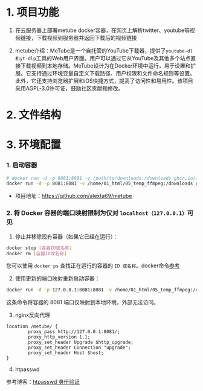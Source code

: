 # 1. 项目功能

1. 在云服务器上部署metube docker容器，在网页上解析twitter、youtube等视频链接，下载视频到服务器并返回下载后的视频链接

2. metube介绍：MeTube是一个自托管的YouTube下载器，提供了`youtube-dl和yt-dlp`工具的Web用户界面。用户可以通过它从YouTube及其他多个站点直接下载视频到本地存储。MeTube设计为在Docker环境中运行，易于设置和扩展。它支持通过环境变量自定义下载路径、用户权限和文件命名规则等设置。此外，它还支持浏览器扩展和iOS快捷方式，提高了访问性和易用性。该项目采用AGPL-3.0许可证，鼓励社区贡献和修改。


# 2. 文件结构




# 3. 环境配置

### 1. 启动容器

```bash
# docker run -d -p 8081:8081 -v /path/to/downloads:/downloads ghcr.io/alexta69/metube
docker run -d -p 8081:8081 -v /home/01_html/05_temp_ffmpeg:/downloads ghcr.io/alexta69/metube
```

- 项目地址：https://github.com/alexta69/metube


### 2. 将 Docker 容器的端口映射限制为仅对 `localhost（127.0.0.1）`可见

1. 停止并移除现有容器（如果它已经在运行）：

```bash
docker stop [容器ID或名称]
docker rm [容器ID或名称]
```

您可以使用 `docker ps` 查找正在运行的容器的 `ID 或名称`。docker命令[参考](https://github.com/Yiwei666/03_Python-PHP/wiki/06_docker%E5%91%BD%E4%BB%A4)


2. 使用更新的端口映射重新启动容器：

```bash
docker run -d -p 127.0.0.1:8081:8081 -v /home/01_html/05_temp_ffmpeg:/downloads ghcr.io/alexta69/metube
```

这条命令将容器的 8081 端口仅映射到本地环境，外部无法访问。

3. nginx反向代理

```nginx
location /metube/ {
        proxy_pass http://127.0.0.1:8081/;
        proxy_http_version 1.1;
        proxy_set_header Upgrade $http_upgrade;
        proxy_set_header Connection "upgrade";
        proxy_set_header Host $host;
}
```

4. htpasswd

参考博客：[htpasswd 身份验证](https://github.com/Yiwei666/12_blog/blob/main/004/004.md)

